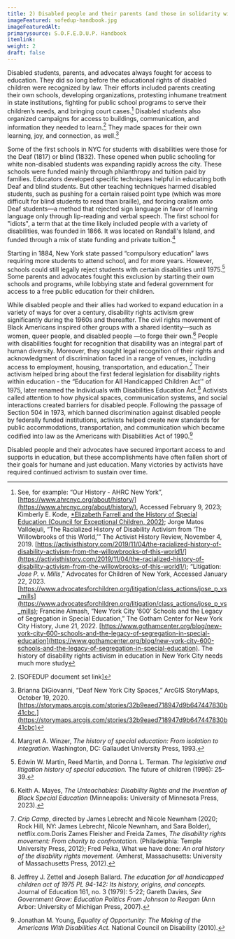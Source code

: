 ```yaml
---
title: 2) Disabled people and their parents (and those in solidarity with them) have led many struggles for educational justice in New York City. They have done so through a range of strategies and toward a range of goals and visions for education, including survival, citizenship, inclusion, and self-determination.
imageFeatured: sofedup-handbook.jpg
imageFeaturedAlt:
primarysource: S.O.F.E.D.U.P. Handbook
itemlink: 
weight: 2
draft: false
---
```


Disabled students, parents, and advocates always fought for access to education. They did so long before the educational rights of disabled children were recognized by law. Their efforts included parents creating their own schools, developing organizations, protesting inhumane treatment in state institutions, fighting for public school programs to serve their children’s needs, and bringing court cases.[^1] Disabled students also organized campaigns for access to buildings, communication, and information they needed to learn.[^2] They made spaces for their own learning, joy, and connection, as well.[^3]

Some of the first schools in NYC for students with disabilities were those for the Deaf (1817) or blind (1832). These opened when public schooling for white non-disabled students was expanding rapidly across the city. These schools were funded mainly through philanthropy and tuition paid by families. Educators developed specific techniques helpful in educating both Deaf and blind students. But other teaching techniques harmed disabled students, such as pushing for a certain raised point type (which was more difficult for blind students to read than braille), and forcing oralism onto Deaf students—a method that rejected sign language in favor of learning language only through lip-reading and verbal speech. The first school for "idiots", a term that at the time likely included people with a variety of disabilities, was founded in 1866. It was located on Randall's Island, and funded through a mix of state funding and private tuition.[^4]

Starting in 1884, New York state passed “compulsory education” laws requiring more students to attend school, and for more years. However, schools could still legally reject students with certain disabilities until 1975.[^5] Some parents and advocates fought this exclusion by starting their own schools and programs, while lobbying state and federal government for access to a free public education for their children.

While disabled people and their allies had worked to expand education in a variety of ways for over a century, disability rights activism grew significantly during the 1960s and thereafter. The civil rights movement of Black Americans inspired other groups with a shared identity—such as women, queer people, and disabled people —to forge their own.[^6] People with disabilities fought for recognition that disability was an integral part of human diversity. Moreover, they sought legal recognition of their rights and acknowledgment of discrimination faced in a range of venues, including access to employment, housing, transportation, and education.[^7] Their activism helped bring about the first federal legislation for disability rights within education - the “Education for All Handicapped Children Act'' of 1975, later renamed the Individuals with Disabilities Education Act.[^8] Activists called attention to how physical spaces, communication systems, and social interactions created barriers for disabled people. Following the passage of Section 504 in 1973, which banned discrimination against disabled people by federally funded institutions, activists helped create new standards for public accommodations, transportation, and communication which became codified into law as the Americans with Disabilities Act of 1990.[^9]

Disabled people and their advocates have secured important access to and supports in education, but these accomplishments have often fallen short of their goals for humane and just education. Many victories by activists have required continued activism to sustain over time.

[^1]: See, for example: “Our History - AHRC New York”, [https://www.ahrcnyc.org/about/history/](https://www.ahrcnyc.org/about/history/), Accessed February 9, 2023; Kimberly E. Kode, [*Elizabeth Farrell and the History of Special Education (Council for Exceptional Children, 2002)](https://books.google.com/books?id=AO7jPAAACAAJ); Jorge Matos Valldejuli, “The Racialized History of Disability Activism from ‘The Willowbrooks of this World,’” The Activist History Review, November 4, 2019. [https://activisthistory.com/2019/11/04/the-racialized-history-of-disability-activism-from-the-willowbrooks-of-this-world1/](https://activisthistory.com/2019/11/04/the-racialized-history-of-disability-activism-from-the-willowbrooks-of-this-world1/); “Litigation: *Jose P. v. Mills*,” Advocates for Children of New York, Accessed January 22, 2023. [https://www.advocatesforchildren.org/litigation/class_actions/jose_p_vs_mills](https://www.advocatesforchildren.org/litigation/class_actions/jose_p_vs_mills); Francine Almash, “New York City ‘600’ Schools and the Legacy of Segregation in Special Education,” The Gotham Center for New York City History, June 21, 2022. [https://www.gothamcenter.org/blog/new-york-city-600-schools-and-the-legacy-of-segregation-in-special-education](https://www.gothamcenter.org/blog/new-york-city-600-schools-and-the-legacy-of-segregation-in-special-education). The history of disability rights activism in education in New York City needs much more study

[^2]: [SOFEDUP document set link]

[^3]: Brianna DiGiovanni, “Deaf New York City Spaces,” ArcGIS StoryMaps, October 19, 2020. [https://storymaps.arcgis.com/stories/32b9eaed718947d9b647447830b41cbc.](https://storymaps.arcgis.com/stories/32b9eaed718947d9b647447830b41cbc)

[^4]: Margret A. Winzer, *The history of special education: From isolation to integration.* Washington, DC: Gallaudet University Press, 1993.

[^5]: Edwin W. Martin, Reed Martin, and Donna L. Terman. *The legislative and litigation history of special education.* The future of children (1996): 25-39.

[^6]: Keith A. Mayes, *The Unteachables: Disability Rights and the Invention of Black Special Education* (Minneapolis: University of Minnesota Press, 2023).

[^7]: *Crip Camp*, directed by James Lebrecht and Nicole Newnham (2020; Rock Hill, NY: James Lebrecht, Nicole Newnham, and Sara Bolder), netflix.com.Doris Zames Fleisher and Freida Zames, *The disability rights movement: From charity to confrontation.* (Philadelphia: Temple University Press, 2012); Fred Pelka, What we have done: *An oral history of the disability rights movement.* (Amherst, Massachusetts: University of Massachusetts Press, 2012).

[^8]: Jeffrey J. Zettel and Joseph Ballard. *The education for all handicapped children act of 1975 PL 94-142: Its history, origins, and concepts.* Journal of Education 161, no. 3 (1979): 5-22; Gareth Davies, *See Government Grow: Education Politics From Johnson to Reagan* (Ann Arbor: University of Michigan Press, 2007).

[^9]: Jonathan M. Young, *Equality of Opportunity: The Making of the Americans With Disabilities Act.* National Council on Disability (2010).
